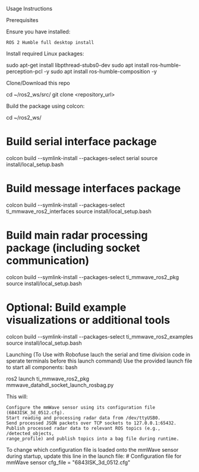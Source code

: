 Usage Instructions

Prerequisites

Ensure you have installed:

    ROS 2 Humble full desktop install

Install required Linux packages:

sudo apt-get install libpthread-stubs0-dev
sudo apt install ros-humble-perception-pcl -y
sudo apt install ros-humble-composition -y

Clone/Download this repo

cd ~/ros2_ws/src/
git clone <repository_url>

Build the package using colcon:

cd ~/ros2_ws/

# Build serial interface package
colcon build --symlink-install --packages-select serial
source install/local_setup.bash

# Build message interfaces package
colcon build --symlink-install --packages-select ti_mmwave_ros2_interfaces
source install/local_setup.bash

# Build main radar processing package (including socket communication)
colcon build --symlink-install --packages-select ti_mmwave_ros2_pkg
source install/local_setup.bash

# Optional: Build example visualizations or additional tools
colcon build --symlink-install --packages-select ti_mmwave_ros2_examples
source install/local_setup.bash

Launching
(To Use with Robofuse lauch the serial and time division code in sperate terminals before this launch command)
Use the provided launch file to start all components:
bash

ros2 launch ti_mmwave_ros2_pkg mmwave_datahdl_socket_launch_rosbag.py

This will:

    Configure the mmWave sensor using its configuration file (6843ISK_3d_0512.cfg).
    Start reading and processing radar data from /dev/ttyUSB0.
    Send processed JSON packets over TCP sockets to 127.0.0.1:65432.
    Publish processed radar data to relevant ROS topics (e.g., /detected_objects,
    range_profile) and publish topics into a bag file during runtime.



To change which configuration file is loaded onto the mmWave sensor during startup, update this line in the launch file:
    # Configuration file for mmWave sensor
    cfg_file = "6843ISK_3d_0512.cfg"


